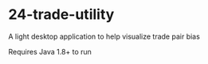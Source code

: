 # 24-trade-utility
A light desktop application to help visualize trade pair bias

Requires Java 1.8+ to run

